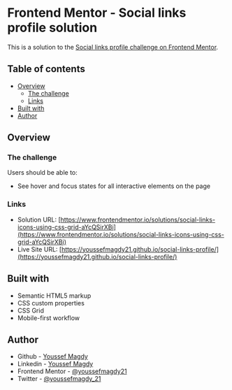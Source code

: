 # Frontend Mentor - Social links profile solution

This is a solution to the [Social links profile challenge on Frontend Mentor](https://www.frontendmentor.io/challenges/social-links-profile-UG32l9m6dQ).

## Table of contents

- [Overview](#overview)
  - [The challenge](#the-challenge)
  - [Links](#links)
- [Built with](#built-with)
- [Author](#author)

## Overview

### The challenge

Users should be able to:

- See hover and focus states for all interactive elements on the page

### Links

- Solution URL: [https://www.frontendmentor.io/solutions/social-links-icons-using-css-grid-aYcQSirXBi](https://www.frontendmentor.io/solutions/social-links-icons-using-css-grid-aYcQSirXBi)
- Live Site URL: [https://youssefmagdy21.github.io/social-links-profile/](https://youssefmagdy21.github.io/social-links-profile/)

## Built with

- Semantic HTML5 markup
- CSS custom properties
- CSS Grid
- Mobile-first workflow

## Author

- Github - [Youssef Magdy](https://github.com/youssefmagdy21)
- Linkedin - [Youssef Magdy](https://www.linkedin.com/in/youssef-magdy21)
- Frontend Mentor - [@youssefmagdy21](https://www.frontendmentor.io/profile/youssefmagdy21)
- Twitter - [@youssefmagdy_21](https://x.com/youssefmagdy_21)
